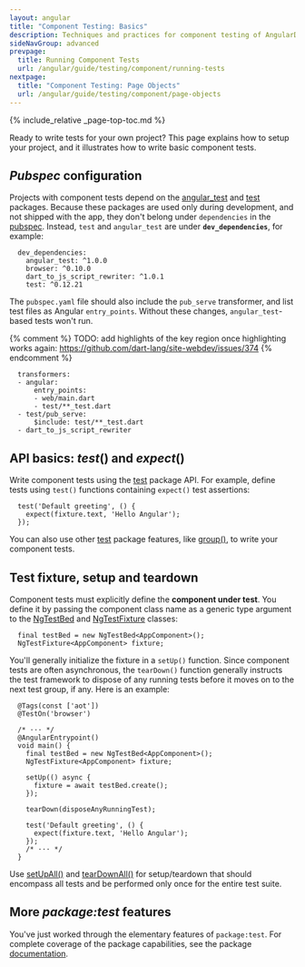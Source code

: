 ```yaml
---
layout: angular
title: "Component Testing: Basics"
description: Techniques and practices for component testing of AngularDart apps.
sideNavGroup: advanced
prevpage:
  title: Running Component Tests
  url: /angular/guide/testing/component/running-tests
nextpage:
  title: "Component Testing: Page Objects"
  url: /angular/guide/testing/component/page-objects
---
```

<?code-excerpt path-base="examples/ng/doc"?>

{% include_relative _page-top-toc.md %}

Ready to write tests for your own project? This page explains how to setup your
project, and it illustrates how to write basic component tests.

## _Pubspec_ configuration

Projects with component tests depend on the
[angular_test][] and [test][] packages. Because these packages are used
only during development, and not shipped with the app, they don't belong
under `dependencies` in the [pubspec][]. Instead, `test` and `angular_test`
are under **`dev_dependencies`**, for example:

<?code-excerpt "toh-0/pubspec.yaml (dev_dependencies)" title?>
```
  dev_dependencies:
    angular_test: ^1.0.0
    browser: ^0.10.0
    dart_to_js_script_rewriter: ^1.0.1
    test: ^0.12.21
```

The `pubspec.yaml` file should also include the `pub_serve` transformer,
and list test files as Angular `entry_points`.
Without these changes, `angular_test`-based tests won't run.

{% comment %}
TODO: add highlights of the key region once highlighting works again:
https://github.com/dart-lang/site-webdev/issues/374
{% endcomment %}

<?code-excerpt "toh-0/pubspec.yaml (transformers)" title?>
```
  transformers:
  - angular:
      entry_points:
      - web/main.dart
      - test/**_test.dart
  - test/pub_serve:
      $include: test/**_test.dart
  - dart_to_js_script_rewriter
```

## API basics: _test_() and _expect_()

Write component tests using the [test][] package API.
For example, define tests using `test()` functions
containing `expect()` test assertions:

<?code-excerpt "toh-0/test/app_test.dart (simple test)" region="default-test" title?>
```
  test('Default greeting', () {
    expect(fixture.text, 'Hello Angular');
  });
```

You can also use other [test][] package features, like [group()][], to write your component tests.

## Test fixture, setup and teardown

Component tests must explicitly define the **component under test**. You define it by passing the component class name as a generic type argument to the [NgTestBed][] and [NgTestFixture][] classes:

<?code-excerpt "toh-0/test/app_test.dart (test bed and fixture)" title?>
```
  final testBed = new NgTestBed<AppComponent>();
  NgTestFixture<AppComponent> fixture;
```

You'll generally initialize the fixture in a `setUp()` function.
Since component tests are often asynchronous, the `tearDown()` function
generally instructs the test framework to dispose of any running tests
before it moves on to the next test group, if any. Here is an example:

<?code-excerpt "toh-0/test/app_test.dart (excerpt)" region="initial" title?>
```
  @Tags(const ['aot'])
  @TestOn('browser')

  /* ··· */
  @AngularEntrypoint()
  void main() {
    final testBed = new NgTestBed<AppComponent>();
    NgTestFixture<AppComponent> fixture;

    setUp(() async {
      fixture = await testBed.create();
    });

    tearDown(disposeAnyRunningTest);

    test('Default greeting', () {
      expect(fixture.text, 'Hello Angular');
    });
    /* ··· */
  }
```

Use [setUpAll()][] and [tearDownAll()][] for setup/teardown that should encompass all tests and be performed only once for the entire test suite.

## More _package:test_ features

You've just worked through the elementary features of `package:test`. For
complete coverage of the package capabilities, see the package
[documentation][package:test].

[angular_test]: https://pub.dartlang.org/packages/angular_test
[group()]: https://pub.dartlang.org/packages/test#writing-tests
[group API]: {{site.api}}/test/latest/test/group.html
[NgTestBed]: {{site.api}}/angular_test/latest/angular_test/NgTestBed-class.html
[NgTestFixture]: {{site.api}}/angular_test/latest/angular_test/NgTestFixture-class.html
[package:test]: https://pub.dartlang.org/packages/test
[pubspec]: {{site.dartlang}}/tools/pub/pubspec
[setUpAll()]: {{site.api}}/test/latest/test/setUpAll.html
[tearDownAll()]: {{site.api}}/test/latest/test/tearDownAll.html
[test]: https://pub.dartlang.org/packages/test
